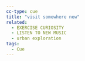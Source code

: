 ```yaml
---
cc-type: cue
title: "visit somewhere new"
related:
  - EXERCISE CURIOSITY
  - LISTEN TO NEW MUSIC
  - urban exploration
tags:
  - Cue
---
```

